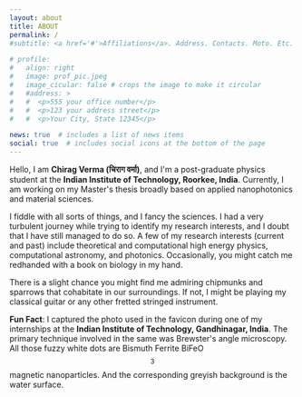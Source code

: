 ```yaml
---
layout: about
title: ABOUT
permalink: /
#subtitle: <a href='#'>Affiliations</a>. Address. Contacts. Moto. Etc.

# profile:
#   align: right
#   image: prof_pic.jpeg
#   image_cicular: false # crops the image to make it circular
#   #address: >
#   #  <p>555 your office number</p>
#   #  <p>123 your address street</p>
#   #  <p>Your City, State 12345</p>

news: true  # includes a list of news items
social: true  # includes social icons at the bottom of the page
---
```

Hello, I am <b>Chirag Verma (चिराग वर्मा)</b>, and I'm a post-graduate physics student at the <b>Indian Institute of Technology, Roorkee, India</b>.  Currently, I am working on my Master's thesis broadly based on applied nanophotonics and material sciences.

I fiddle with all sorts of things, and I fancy the sciences. I had a very turbulent journey while trying to identify my research interests, and I doubt that I have still managed to do so. A few of my research interests (current and past) include theoretical and computational high energy physics, computational astronomy, and photonics. Occasionally, you might catch me redhanded with a book on biology in my hand.

There is a slight chance you might find me admiring chipmunks and sparrows that cohabitate in our surroundings. If not, I might be playing my classical guitar or any other fretted stringed instrument.

<b>Fun Fact</b>: I captured the photo used in the favicon during one of my internships at the <b>Indian Institute of Technology, Gandhinagar, India</b>. The primary technique involved in the same was Brewster's angle microscopy. All those fuzzy white dots are Bismuth Ferrite BiFeO$$_3$$ magnetic nanoparticles. And the corresponding greyish background is the water surface. 
